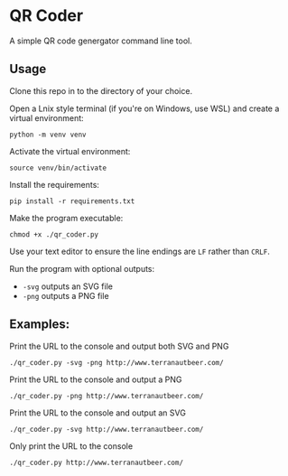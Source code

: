 # QR Coder
A simple QR code genergator command line tool.

## Usage
Clone this repo in to the directory of your choice. 

Open a Lnix style terminal (if you're on Windows, use WSL) and create a virtual environment:
```
python -m venv venv
```

Activate the virtual environment:
```
source venv/bin/activate
```

Install the requirements:
```
pip install -r requirements.txt
```

Make the program executable:
```
chmod +x ./qr_coder.py
```

Use your text editor to ensure the line endings are `LF` rather than `CRLF`.

Run the program with optional outputs:
- `-svg` outputs an SVG file
- `-png` outputs a PNG file

## Examples:

Print the URL to the console and output both SVG and PNG
```
./qr_coder.py -svg -png http://www.terranautbeer.com/ 
```

Print the URL to the console and output a PNG
```
./qr_coder.py -png http://www.terranautbeer.com/ 
```

Print the URL to the console and output an SVG
```
./qr_coder.py -svg http://www.terranautbeer.com/ 
```

Only print the URL to the console
```
./qr_coder.py http://www.terranautbeer.com/ 
```
